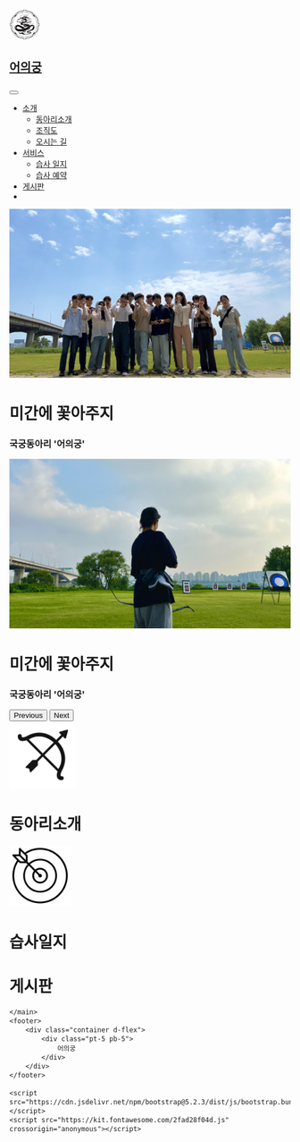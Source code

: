 <html>
<head>
    <meta charset="UTF-8">
    <meta name="viewport" content="width=device-width, initial-scale=1.0">
    <title>Document</title>
    <link href="https://cdn.jsdelivr.net/npm/bootstrap@5.2.3/dist/css/bootstrap.min.css" rel="stylesheet">
    <link href="page.css" rel="stylesheet">
</head>

<body>
    <nav class="navbar navbar-expand-sm bg-light">
        <div class="container">
            <a class="navbar-brand d-flex" href="https://racoon402.github.io/dweb2023/">
                <img src="https://raw.githubusercontent.com/Racoon402/dweb2023/main/Logo-removebg.png" width="55px"
                    height="55px">
                <h1 class="ms-2 mt-1">어의궁</h1>
            </a>
            <button class="navbar-toggler navbar-expand-sm" type="button" data-bs-toggle="collapse"
                data-bs-target="#navbarNav" aria-controls="navbarNav" aria-expanded="false"
                aria-label="Toggle navigation">
                <span class="navbar-toggler-icon"></span>
            </button>
            <div class="collapse navbar-collapse d-flex flex-row-reverse" id="navbarNav">
                <ul class="navbar-nav">
                    <li class="nav-item dropdown">
                        <a class="nav-link fs-4" href="#" id="introDropdown" role="button"
                            data-bs-toggle="dropdown">소개</a>
                        <ul class="dropdown-menu" aria-labelledby="introDropdown">
                            <li><a class="dropdown-item" href="#"> 동아리소개</a></li>
                            <li><a class="dropdown-item" href="#"> 조직도 </a></li>
                            <li><a class="dropdown-item" href="#"> 오시는 길 </a></li>
                        </ul>
                    </li>
                    <li class="nav-item dropdown">
                        <a class="nav-link fs-4" href="#" id="servicesDropdown" role="button"
                            data-bs-toggle="dropdown">서비스</a>
                        <ul class="dropdown-menu" aria-labelledby="servicesDropdown">
                            <li><a class="dropdown-item" href="#"> 습사 일지</a></li>
                            <li><a class="dropdown-item" href="#"> 습사 예약 </a></li>
                        </ul>
                    </li>
                    <li class="nav-item dropdown">
                        <a class="nav-link fs-4" href="#" id="boardDropdown" role="button"
                            data-bs-toggle="dropdown">게시판</a>
                    </li>
                    <li class="nav-item mt-2 ms-3">
                        <i class="fa-brands fa-instagram fa-2x"></i>
                    </li>
                </ul>
            </div>
        </div>
    </nav>
    <main>
        <div id="carouselExampleCaptions" class="carousel slide container" data-bs-ride="false">
            <div class="carousel-inner">
                <div class="carousel-item active">
                    <img src="https://raw.githubusercontent.com/Racoon402/dweb2023/main//KakaoTalk_20230804_225508204.jpg"
                        class="d-block w-100">
                    <div class="carousel-caption d-none d-md-block">
                        <h1>미간에 꽃아주지</h1>
                        <h3>국궁동아리 '어의궁'</h3>
                    </div>
                </div>
                <div class="carousel-item">
                    <img src="https://raw.githubusercontent.com/Racoon402/dweb2023/main/KakaoTalk_20230804_225316839.jpg"
                        class="d-block w-100">
                    <div class="carousel-caption d-none d-md-block">
                        <h1>미간에 꽃아주지</h1>
                        <h3>국궁동아리 '어의궁'</h3>
                    </div>
                </div>
            </div>
            <button class="carousel-control-prev" type="button" data-bs-target="#carouselExampleCaptions"
                data-bs-slide="prev">
                <span class="carousel-control-prev-icon" aria-hidden="true"></span>
                <span class="visually-hidden">Previous</span>
            </button>
            <button class="carousel-control-next" type="button" data-bs-target="#carouselExampleCaptions"
                data-bs-slide="next">
                <span class="carousel-control-next-icon" aria-hidden="true"></span>
                <span class="visually-hidden">Next</span>
            </button>
        </div>
        <div class="container mt-5 text-center">
            <div class="row">
                <div class="card col m-3" style="width: 18rem;">
                    <div class="card-body">
                        <img src="https://raw.githubusercontent.com/Racoon402/dweb2023/main/bow%20icon_3784384.png"
                            width="120px">
                        <h1 class="card-text text-center mt-2"> 동아리소개</h1>
                    </div>
                </div>
                <div class="card col m-3" style="width: 18rem;">
                    <div class="card-body">
                        <img class="mt-1"
                            src="https://raw.githubusercontent.com/Racoon402/dweb2023/main/target%20icon.png"
                            width="110px">
                        <h1 class="card-text text-center mt-2 pt-1"> 습사일지</h1>
                    </div>
                </div>
                <div class="card col m-3" style="width: 18rem;">
                    <div class="card-body">
                        <i class="fa-solid fa-list fa-6x pt-2 pb-4"></i>
                            <h1 class="card-text text-center mt-3 pt-1"> 게시판</h1>
                    </div>
                </div>
            </div>
        </div>

    </main>
    <footer>
        <div class="container d-flex">
            <div class="pt-5 pb-5">
                어의궁
            </div>
        </div>
    </footer>

    <script src="https://cdn.jsdelivr.net/npm/bootstrap@5.2.3/dist/js/bootstrap.bundle.min.js"></script>
    <script src="https://kit.fontawesome.com/2fad28f04d.js" crossorigin="anonymous"></script>
</body>

</html>
